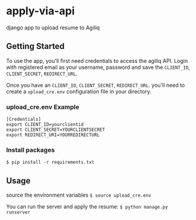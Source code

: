 apply-via-api
=============
django app to upload resume to Agiliq

Getting Started
----
To use the app, you'll first need credentials to access the agiliq API. 
Login with registered email as your username, password and save the `CLIENT_ID`, `CLIENT_SECRET`, `REDIRECT_URL`.

Once you have an `CLIENT_ID`, `CLIENT_SECRET`, `REDIRECT_URL`. you'll need to create a `upload_cre.env` configuration 
file in your directory.

### upload_cre.env Example
    [Credentials]
    export CLIENT_ID=yourclientid
    export CLIENT_SECRET=YOURCLIENTSECRET
    export REDIRECT_URI=YOURREDIRECTURL

### Install packages
    $ pip install -r requirements.txt

Usage
----

source the environment variables
    ``$ source upload_cre.env``

You can run the server and apply the resume:
    ``$ python manage.py runserver``
    
